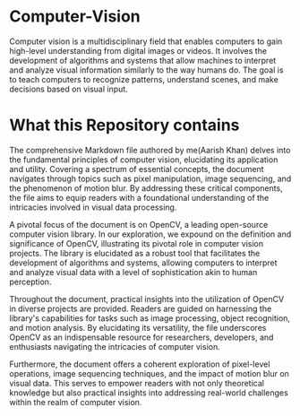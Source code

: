 # **Computer-Vision**
Computer vision is a multidisciplinary field that enables computers to gain high-level understanding from digital images or videos. It involves the development of algorithms and systems that allow machines to interpret and analyze visual information similarly to the way humans do. The goal is to teach computers to recognize patterns, understand scenes, and make decisions based on visual input.

# **What this Repository contains**

The comprehensive Markdown file authored by me(Aarish Khan) delves into the fundamental principles of computer vision, elucidating its application and utility. Covering a spectrum of essential concepts, the document navigates through topics such as pixel manipulation, image sequencing, and the phenomenon of motion blur. By addressing these critical components, the file aims to equip readers with a foundational understanding of the intricacies involved in visual data processing.

A pivotal focus of the document is on OpenCV, a leading open-source computer vision library. In our exploration, we expound on the definition and significance of OpenCV, illustrating its pivotal role in computer vision projects. The library is elucidated as a robust tool that facilitates the development of algorithms and systems, allowing computers to interpret and analyze visual data with a level of sophistication akin to human perception.

Throughout the document, practical insights into the utilization of OpenCV in diverse projects are provided. Readers are guided on harnessing the library's capabilities for tasks such as image processing, object recognition, and motion analysis. By elucidating its versatility, the file underscores OpenCV as an indispensable resource for researchers, developers, and enthusiasts navigating the intricacies of computer vision.

Furthermore, the document offers a coherent exploration of pixel-level operations, image sequencing techniques, and the impact of motion blur on visual data. This serves to empower readers with not only theoretical knowledge but also practical insights into addressing real-world challenges within the realm of computer vision.
